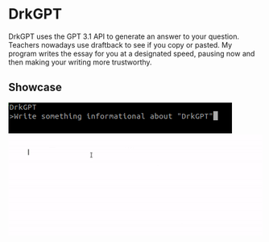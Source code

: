 # DrkGPT
DrkGPT uses the GPT 3.1 API to generate an answer to your question. Teachers nowadays use draftback to see if you copy or pasted. My program writes the essay for you at a designated speed, pausing now and then making your writing more trustworthy.

## Showcase

![](https://github.com/DrkTheDon/DrkGPT/blob/main/github/Screenshot%20from%202023-01-24%2023-24-48.png)
![](https://github.com/DrkTheDon/DrkGPT/blob/main/github/ezgif-2-b9f85f2fc1.gif)
